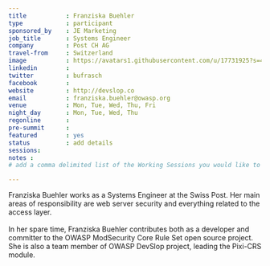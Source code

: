 ```yaml
---
title           : Franziska Buehler
type            : participant
sponsored_by    : JE Marketing
job_title       : Systems Engineer
company         : Post CH AG
travel-from     : Switzerland
image           : https://avatars1.githubusercontent.com/u/17731925?s=400&u=73c48b41afd06cd7619ff46a3ccb933040330c7f&v=4
linkedin        : 
twitter         : bufrasch
facebook        : 
website         : http://devslop.co 
email           : franziska.buehler@owasp.org
venue           : Mon, Tue, Wed, Thu, Fri
night_day       : Mon, Tue, Wed, Thu
regonline       : 
pre-summit      : 
featured        : yes
status          : add details
sessions:
notes :
# add a comma delimited list of the Working Sessions you would like to attend in the meta above (use the session's title) e.g. sessions: Security Playbooks Diagrams, Hackathon Daily Sessions

---
```


<!-- put more details about participant here -->
Franziska Buehler works as a Systems Engineer at the Swiss Post.  Her main areas of responsibility are web server security and everything related to the access layer. <br /><br />
In her spare time, Franziska Buehler contributes both as a developer and committer to the OWASP ModSecurity Core Rule Set open source project. She is also a team member of OWASP DevSlop project, leading the Pixi-CRS module.
